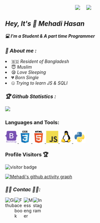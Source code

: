 
<p align="center"><a href="https://github.com/Crypt06545">
<img height="165" src="https://github-readme-stats.vercel.app/api?username=Crypt06545&show_icons=true&include_all_commits=true&theme=react&cache_seconds=3200&hide_border=true" /></a>
&nbsp;&nbsp;&nbsp;
<a href="https://github.com/Crypt06545"><img src="https://github-readme-stats.vercel.app/api/top-langs/?username=Crypt06545&layout=compact&theme=react&hide_border=true" />
</a></p>


<h2><b><i>Hey, It's 👋 Mehadi Hasan</i></b></h2>
<b><i>💻 I'm a Student & A part time Programmer</i></b>

<h3><b><i>🤠 About me :</i></b></h3>
<li> 🇧🇩 <i>Resident of Bangladesh</i></li>
<li> 😇 <i>Muslim</i></li>
<li> 😪 <i>Love Sleeping</i></li>
<li> 💔 <i>Born Single</i></li>
<li> 🤐 <i>Trying to learn JS & SQLI</i></li>



<h3><b><i>🏆 Github Statistics :</i></b></h3>
<a href="https://github.com/Crypt06545"><img width=550 src="https://github-profile-trophy.vercel.app/?username=Crypt06545&theme=dracula&no-frame=true&title=Followers,Stars,Commit,Repository,Issues"/></a>


<h3 align="left">Languages and Tools:</h3>
<p align="left"> <a href="https://getbootstrap.com" target="_blank"> <img src="https://raw.githubusercontent.com/devicons/devicon/master/icons/bootstrap/bootstrap-plain-wordmark.svg" alt="bootstrap" width="40" height="40"/> </a> <a href="https://www.w3schools.com/css/" target="_blank"> <img src="https://raw.githubusercontent.com/devicons/devicon/master/icons/css3/css3-original-wordmark.svg" alt="css3" width="40" height="40"/> </a> <a href="https://www.w3.org/html/" target="_blank"> <img src="https://raw.githubusercontent.com/devicons/devicon/master/icons/html5/html5-original-wordmark.svg" alt="html5" width="40" height="40"/> </a> <a href="https://developer.mozilla.org/en-US/docs/Web/JavaScript" target="_blank"> <img src="https://raw.githubusercontent.com/devicons/devicon/master/icons/javascript/javascript-original.svg" alt="javascript" width="40" height="40"/> </a> <a href="https://www.linux.org/" target="_blank"> <img src="https://raw.githubusercontent.com/devicons/devicon/master/icons/linux/linux-original.svg" alt="linux" width="40" height="40"/> </a> <a href="https://www.python.org" target="_blank"> <img src="https://raw.githubusercontent.com/devicons/devicon/master/icons/python/python-original.svg" alt="python" width="40" height="40"/> </a> 
</p>

### Profile Visitors 🏆
![visitor badge](https://visitor-badge.glitch.me/badge?page_id=Crypt06545.visitor-badge&left_color=blue&right_color=yellow)
<br />
<!-- <a href="https://github.com/Crypt06545"><img height="25" title="Counter" src="https://komarev.com/ghpvc/?username=Crypt06545&color=blueviolet&style=flat-square"></a>
 -->
[![Mehadi's github activity graph](https://activity-graph.herokuapp.com/graph?username=Crypt06545&bg_color=ffffff&color=777777&line=ff5200&point=1adbce&area=true&hide_border=true)](https://github.com/Crypt06545/github-readme-activity-graph)



<h3><b><i>📡📡 Contac 📡📡:</i></b></h3>
<a href="https://github.com/Crypt06545"><img align="left" title="Github" alt="Github" width="30px" src="images/github.png" /></a>
<a href="https://www.facebook.com/mehadi.hasanbot"><img align="left" title="Facebook" alt="Facebook" width="30px" src="images/facebook.png" /></a>
<a href="https://m.me/mehadi.hasanbot"><img align="left" title="Messenger" alt="Messenger" width="30px" src="images/messenger.png" /></a>
<a href="https://www.instagram.com/__lonely__mehadi_"><img align="left" title="Instagram" alt="Instagram" width="30px" src="images/instagram.png" /></a>


